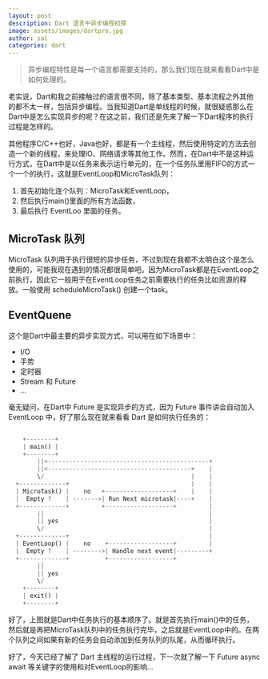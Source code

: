 ```yaml
---
layout: post
description: Dart 语言中异步编程初探
image: assets/images/dartpro.jpg
author: sal
categories: dart
---
```


>异步编程特性是每一个语言都需要支持的，那么我们现在就来看看Dart中是如何处理的。

老实说，Dart和我之前接触过的语言很不同，除了基本类型、基本流程之外其他的都不太一样，包括异步编程。当我知道Dart是单线程的时候，就很疑惑那么在Dart中是怎么实现异步的呢？在这之前，我们还是先来了解一下Dart程序的执行过程是怎样的。

其他程序C/C++也好，Java也好，都是有一个主线程，然后使用特定的方法去创造一个新的线程，来处理IO、网络请求等其他工作。然而，在Dart中不是这种运行方式，在Dart中是以任务来表示运行单元的，在一个任务队里用FIFO的方式一个一个的执行，这就是EventLoop和MicroTask队列：

1. 首先初始化连个队列：MicroTask和EventLoop，
2. 然后执行main()里面的所有方法函数，
3. 最后执行 EventLoo 里面的任务。

## MicroTask 队列
MicroTask 队列用于执行很短的异步任务，不过到现在我都不太明白这个是怎么使用的，可能我现在遇到的情况都很简单吧。因为MicroTask都是在EventLoop之前执行，因此它一般用于在EventLoop任务之前需要执行的任务比如资源的释放。一般使用 scheduleMicroTask() 创建一个task。

## EventQuene
这个是Dart中最主要的异步实现方式，可以用在如下场景中：

 - I/O
 - 手势
 - 定时器
 - Stream 和 Future
 - ...

毫无疑问，在Dart中 Future 是实现异步的方式，因为 Future 事件讲会自动加入 EventLoop 中，好了那么现在就来看看 Dart 是如何执行任务的：

```dart

    +--------+    
    | main() |
    +--------+
        ||<---------------------------------------------+
        ||<----------------------------------------+    |    
        \/                                         |    |
  +-------------+                                  |    |
  | MicroTask() |    no   +-------------------+    |    |
  |  Empty ?    | ------->| Run Next microtask|----+    |
  +-------------+         +-------------------+         |
        ||                                              |
        || yes                                          |
        \/                                              |
  +-------------+                                       |    
  | EventLoop() |    no    +------------------+         |
  |  Empty ?    | -------->| Handle next event|---------+
  +-------------+          +------------------+ 
        ||
        || yes
        \/
    +--------+    
    | exit() |
    +--------+
```

好了，上图就是Dart中任务执行的基本顺序了。就是首先执行main()中的任务，然后就是再把MicroTask队列中的任务执行完毕，之后就是EventLoop中的。在两个队列之间如果有新的任务会自动添加到任务队列的队尾，从而循环执行。

好了，今天已经了解了 Dart 主线程的运行过程，下一次就了解一下 Future async await 等关键字的使用和对EventLoop的影响...